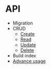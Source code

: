 # API

- Migration
- CRUD
  - [Create](https://github.com/si3nloong/sqlike/tree/master/docs/CREATE.md)
  - [Read](https://github.com/si3nloong/sqlike/tree/master/docs/READ.md)
  - [Update](https://github.com/si3nloong/sqlike/tree/master/docs/UPDATE.md)
  - [Delete](https://github.com/si3nloong/sqlike/tree/master/docs/DELETE.md)
- Build index
- [Advance usage](https://github.com/si3nloong/sqlike/tree/master/docs/ADVANCE_USAGE.md)
